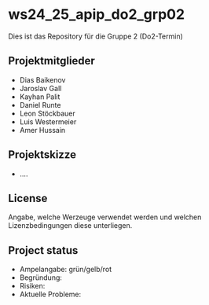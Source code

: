 # ws24_25_apip_do2_grp02
Dies ist das Repository für die Gruppe 2 (Do2-Termin)


## Projektmitglieder
+ Dias Baikenov
+ Jaroslav Gall
+ Kayhan Palit
+ Daniel Runte
+ Leon Stöckbauer
+ Luis Westermeier
+ Amer Hussain


## Projektskizze

- ....



## License
Angabe, welche Werzeuge verwendet werden und welchen Lizenzbedingungen diese unterliegen.

## Project status
+ Ampelangabe: grün/gelb/rot
+ Begründung:
+ Risiken:
+ Aktuelle Probleme:
